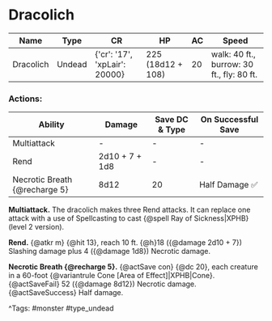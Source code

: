 # Dracolich

| Name | Type | CR | HP | AC | Speed |
|------|------|----|----|----|-------|
| Dracolich | Undead | {'cr': '17', 'xpLair': 20000} | 225 (18d12 + 108) | 20 | walk: 40 ft., burrow: 30 ft., fly: 80 ft. |

### Actions:

| Ability | Damage | Save DC & Type | On Successful Save |
|---------|--------|----------------|--------------------|
| Multiattack | - | - | - |
| Rend | 2d10 + 7 + 1d8 | - | - |
| Necrotic Breath {@recharge 5} | 8d12 | 20 | Half Damage ✅ |


**Multiattack.** The dracolich makes three Rend attacks. It can replace one attack with a use of Spellcasting to cast {@spell Ray of Sickness|XPHB} (level 2 version).

**Rend.** {@atkr m} {@hit 13}, reach 10 ft. {@h}18 ({@damage 2d10 + 7}) Slashing damage plus 4 ({@damage 1d8}) Necrotic damage.

**Necrotic Breath {@recharge 5}.** {@actSave con} {@dc 20}, each creature in a 60-foot {@variantrule Cone [Area of Effect]|XPHB|Cone}. {@actSaveFail} 52 ({@damage 8d12}) Necrotic damage. {@actSaveSuccess} Half damage.

^Tags: #monster #type_undead